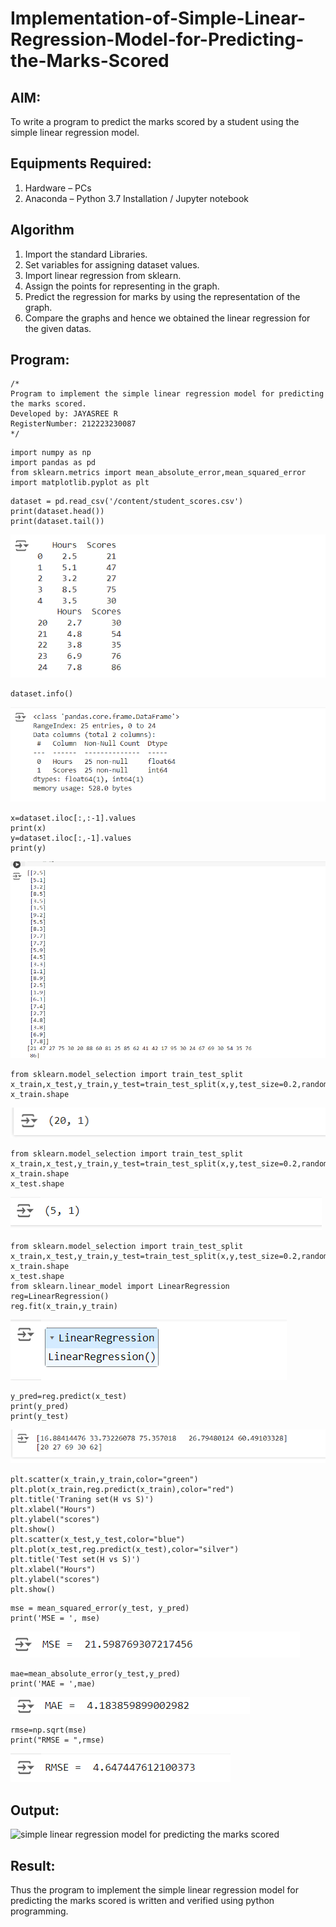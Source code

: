 # Implementation-of-Simple-Linear-Regression-Model-for-Predicting-the-Marks-Scored

## AIM:
To write a program to predict the marks scored by a student using the simple linear regression model.

## Equipments Required:
1. Hardware – PCs
2. Anaconda – Python 3.7 Installation / Jupyter notebook

## Algorithm
1. Import the standard Libraries.
2. Set variables for assigning dataset values.
3. Import linear regression from sklearn.
4. Assign the points for representing in the graph.
5. Predict the regression for marks by using the representation of the graph.
6. Compare the graphs and hence we obtained the linear regression for the given datas.

## Program:
```
/*
Program to implement the simple linear regression model for predicting the marks scored.
Developed by: JAYASREE R
RegisterNumber: 212223230087 
*/
```
```
import numpy as np
import pandas as pd
from sklearn.metrics import mean_absolute_error,mean_squared_error
import matplotlib.pyplot as plt
```
```
dataset = pd.read_csv('/content/student_scores.csv')
print(dataset.head())
print(dataset.tail())
```
![alt text](image.png)

```
dataset.info()
```


![alt text](image-1.png)

```
x=dataset.iloc[:,:-1].values
print(x)
y=dataset.iloc[:,-1].values
print(y)
```
![alt text](image-2.png)

```
from sklearn.model_selection import train_test_split
x_train,x_test,y_train,y_test=train_test_split(x,y,test_size=0.2,random_state=0)
x_train.shape
```
![alt text](image-3.png)

```
from sklearn.model_selection import train_test_split
x_train,x_test,y_train,y_test=train_test_split(x,y,test_size=0.2,random_state=0)
x_train.shape
x_test.shape
```
![alt text](image-4.png)

```
from sklearn.model_selection import train_test_split
x_train,x_test,y_train,y_test=train_test_split(x,y,test_size=0.2,random_state=0)
x_train.shape
x_test.shape
from sklearn.linear_model import LinearRegression
reg=LinearRegression()
reg.fit(x_train,y_train)
```
![alt text](image-5.png)

```
y_pred=reg.predict(x_test)
print(y_pred)
print(y_test)
```
![alt text](image-6.png)

```
plt.scatter(x_train,y_train,color="green")
plt.plot(x_train,reg.predict(x_train),color="red")
plt.title('Traning set(H vs S)')
plt.xlabel("Hours")
plt.ylabel("scores")
plt.show()
plt.scatter(x_test,y_test,color="blue")
plt.plot(x_test,reg.predict(x_test),color="silver")
plt.title('Test set(H vs S)')
plt.xlabel("Hours")
plt.ylabel("scores")
plt.show()
```
```
mse = mean_squared_error(y_test, y_pred)
print('MSE = ', mse)
```
![alt text](image-7.png)

```
mae=mean_absolute_error(y_test,y_pred)
print('MAE = ',mae)
```
![alt text](image-8.png)

```
rmse=np.sqrt(mse)
print("RMSE = ",rmse)
```
![alt text](image-9.png)

## Output:
![simple linear regression model for predicting the marks scored](sam.png)


## Result:
Thus the program to implement the simple linear regression model for predicting the marks scored is written and verified using python programming.

